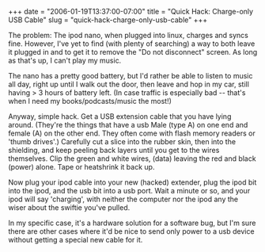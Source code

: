 +++
date = "2006-01-19T13:37:00-07:00"
title = "Quick Hack: Charge-only USB Cable"
slug = "quick-hack-charge-only-usb-cable"
+++


The problem: The ipod nano, when plugged into linux, charges and syncs fine. However, I've yet to find (with plenty of searching) a way to both leave it plugged in and to get it to remove the "Do not disconnect" screen. As long as that's up, I can't play my music.

The nano has a pretty good battery, but I'd rather be able to listen to music all day, right up until I walk out the door, then leave and hop in my car, still having > 3 hours of battery left. (In case traffic is especially bad -- that's when I need my books/podcasts/music the most!)

Anyway, simple hack. Get a USB extension cable that you have lying around. (They're the things that have a usb Male (type A) on one end and female (A) on the other end. They often come with flash memory readers or 'thumb drives'.) Carefully cut a slice into the rubber skin, then into the shielding, and keep peeling back layers until you get to the wires themselves. Clip the green and white wires, (data) leaving the red and black (power) alone. Tape or heatshrink it back up.

Now plug your ipod cable into your new (hacked) extender, plug the ipod bit into the ipod, and the usb bit into a usb port. Wait a minute or so, and your ipod will say 'charging', with neither the computer nor the ipod any the wiser about the swiftie you've pulled.

In my specific case, it's a hardware solution for a software bug, but I'm sure there are other cases where it'd be nice to send only power to a usb device without getting a special new cable for it.
